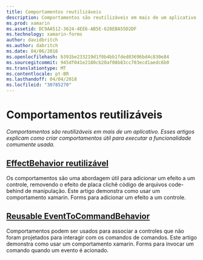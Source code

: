 ```yaml
---
title: Comportamentos reutilizáveis
description: Comportamentos são reutilizáveis em mais de um aplicativo. Esses artigos explicam como criar comportamentos útil para executar a funcionalidade comumente usada.
ms.prod: xamarin
ms.assetid: DC9AA512-3624-4EE6-AB5E-628EBA55D2DF
ms.technology: xamarin-forms
author: davidbritch
ms.author: dabritch
ms.date: 04/06/2016
ms.openlocfilehash: b391be233219d1f0b4bb1fded03696bd4c830e84
ms.sourcegitcommit: 945df041e2180cb20af08b83cc703ecd1aedc6b0
ms.translationtype: MT
ms.contentlocale: pt-BR
ms.lasthandoff: 04/04/2018
ms.locfileid: "30785270"
---
```

# <a name="reusable-behaviors"></a>Comportamentos reutilizáveis

_Comportamentos são reutilizáveis em mais de um aplicativo. Esses artigos explicam como criar comportamentos útil para executar a funcionalidade comumente usada._

## <a name="reusable-effectbehavioreffect-behaviormd"></a>[EffectBehavior reutilizável](effect-behavior.md)

Os comportamentos são uma abordagem útil para adicionar um efeito a um controle, removendo o efeito de placa clichê código de arquivos code-behind de manipulação. Este artigo demonstra como usar um comportamento xamarin. Forms para adicionar um efeito a um controle.

## <a name="reusable-eventtocommandbehaviorevent-to-command-behaviormd"></a>[Reusable EventToCommandBehavior](event-to-command-behavior.md)

Comportamentos podem ser usados para associar a controles que não foram projetados para interagir com os comandos de comandos. Este artigo demonstra como usar um comportamento xamarin. Forms para invocar um comando quando um evento é acionado.

